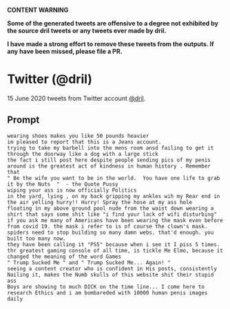 **CONTENT WARNING**

**Some of the generated tweets are offensive to a degree not exhibited by the source dril tweets or any tweets ever made by dril.**

**I have made a strong effort to remove these tweets from the outputs. If any have been missed, please file a PR.**

# Twitter (@dril)

15 June 2020 tweets from Twitter account [@dril](https://twitter.com/dril).

## Prompt

```
wearing shoes makes you like 50 pounds heavier
im pleased to report that this is a Jeans account.
trying to take my barbell into the mens room ansd failing to get it through the doorway like a dog with a large stick
the fact i still post here despite people sending pics of my penis around is the greatest act of kindness in human history . Remember that
" Be the wife you want to be in the world.  You have one life to grab it by the Nuts  "  - the Quote Pussy
wiping your ass is now officially Politics
in the yard, lying , on my back gripping my ankles wih my Rear end in the air yelling hurry!! Hurry! Spray the hose at my ass hole
floating in my above ground pool nude from the waist down wearing a shirt that says some shit like "i find your lack of wifi disturbing"
if you ask me many of Americans have been wearing the mask even before from covid 19. the mask i refer to is of course the clown's mask.
spiders need to stop building so many damn webs. that'd enough. you built too many now.
they have been calling it "PS5" because when i see it I piss 5 times.
thr greatest gaming console of all time, is tickle Me Elmo, because it changed the meaning of the word Games
" Trump Sucked Me " and " Trump Sucked Me... Again! "
seeing a content creator who is confident in His posts, consistently Nailing it, makes the Numb skulls of this website shit their stupid ass
Boys are showing to much DICK on the time line... I come here to research Ethics and i am bombareded with 10000 human penis images daily
```
